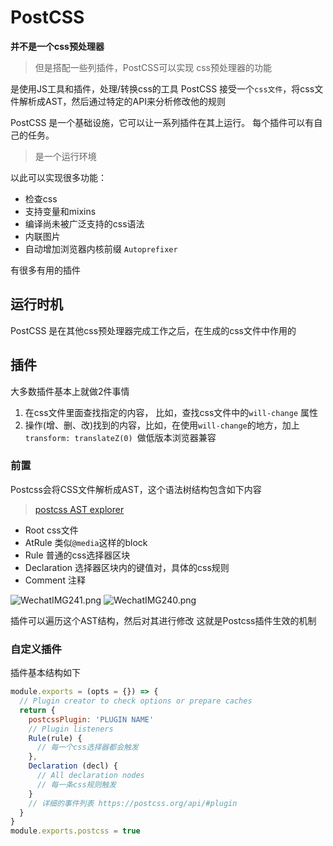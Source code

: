# PostCSS

**并不是一个css预处理器**
> 但是搭配一些列插件，PostCSS可以实现 css预处理器的功能

是使用JS工具和插件，处理/转换css的工具
PostCSS 接受一个`css文件`，将css文件解析成AST，然后通过特定的API来分析修改他的规则

PostCSS 是一个基础设施，它可以让一系列插件在其上运行。 每个插件可以有自己的任务。
> 是一个运行环境

以此可以实现很多功能：  

+ 检查css
+ 支持变量和mixins
+ 编译尚未被广泛支持的css语法
+ 内联图片
+ 自动增加浏览器内核前缀 `Autoprefixer`

有很多有用的插件

## 运行时机

PostCSS 是在其他css预处理器完成工作之后，在生成的css文件中作用的

## 插件

大多数插件基本上就做2件事情
1. 在css文件里面查找指定的内容， 比如，查找css文件中的`will-change` 属性
2. 操作(增、删、改)找到的内容，比如，在使用`will-change`的地方，加上`transform: translateZ(0) `做低版本浏览器兼容

### 前置
Postcss会将CSS文件解析成AST，这个语法树结构包含如下内容
> [postcss AST explorer](https://astexplorer.net/#/2uBU1BLuJ1)

+ Root css文件
+ AtRule 类似`@media`这样的block
+ Rule 普通的css选择器区块
+ Declaration 选择器区块内的键值对，具体的css规则
+ Comment 注释

![WechatIMG241.png](https://s2.loli.net/2023/03/28/9YXVayd8PcsKkxD.png)
![WechatIMG240.png](https://s2.loli.net/2023/03/28/yofrsLlwRMzDHq1.png)

插件可以遍历这个AST结构，然后对其进行修改
这就是Postcss插件生效的机制

### 自定义插件
插件基本结构如下

```js
module.exports = (opts = {}) => {
  // Plugin creator to check options or prepare caches
  return {
    postcssPlugin: 'PLUGIN NAME'
    // Plugin listeners
    Rule(rule) {
      // 每一个css选择器都会触发
    },
    Declaration (decl) {
      // All declaration nodes
      // 每一条css规则触发
    }
    // 详细的事件列表 https://postcss.org/api/#plugin
  }
}
module.exports.postcss = true
```


